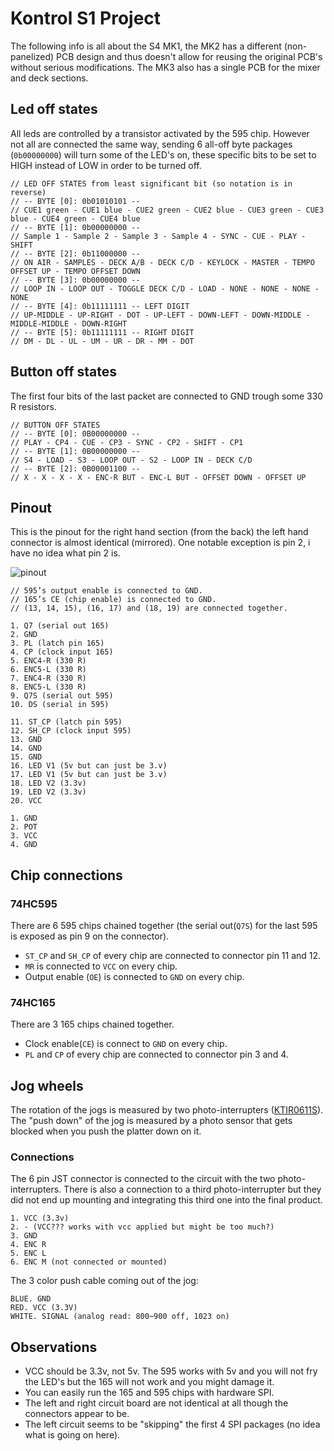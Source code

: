 # Kontrol S1 Project

The following info is all about the S4 MK1, the MK2 has a different (non-panelized) PCB design and thus doesn't allow for reusing the original PCB's without serious modifications. The MK3 also has a single PCB for the mixer and deck sections.

## Led off states
All leds are controlled by a transistor activated by the 595 chip. However not all are connected the same way, sending 6 all-off byte packages (`0b00000000`) will turn some of the LED's on, these specific bits to be set to HIGH instead of LOW in order to be turned off.

```
// LED OFF STATES from least significant bit (so notation is in reverse)
// -- BYTE [0]: 0b01010101 --
// CUE1 green - CUE1 blue - CUE2 green - CUE2 blue - CUE3 green - CUE3 blue - CUE4 green - CUE4 blue 
// -- BYTE [1]: 0b00000000 --
// Sample 1 - Sample 2 - Sample 3 - Sample 4 - SYNC - CUE - PLAY - SHIFT
// -- BYTE [2]: 0b11000000 --
// ON AIR - SAMPLES - DECK A/B - DECK C/D - KEYLOCK - MASTER - TEMPO OFFSET UP - TEMPO OFFSET DOWN
// -- BYTE [3]: 0b00000000 --
// LOOP IN - LOOP OUT - TOGGLE DECK C/D - LOAD - NONE - NONE - NONE -NONE
// -- BYTE [4]: 0b11111111 -- LEFT DIGIT
// UP-MIDDLE - UP-RIGHT - DOT - UP-LEFT - DOWN-LEFT - DOWN-MIDDLE - MIDDLE-MIDDLE - DOWN-RIGHT
// -- BYTE [5]: 0b11111111 -- RIGHT DIGIT
// DM - DL - UL - UM - UR - DR - MM - DOT
```

## Button off states
The first four bits of the last packet are connected to GND trough some 330 R resistors. 

```
// BUTTON OFF STATES
// -- BYTE [0]: 0B00000000 --
// PLAY - CP4 - CUE - CP3 - SYNC - CP2 - SHIFT - CP1
// -- BYTE [1]: 0B00000000 --
// S4 - LOAD - S3 - LOOP OUT - S2 - LOOP IN - DECK C/D
// -- BYTE [2]: 0B00001100 --
// X - X - X - X - ENC-R BUT - ENC-L BUT - OFFSET DOWN - OFFSET UP
```

## Pinout
This is the pinout for the right hand section (from the back) the left hand connector is almost identical (mirrored). One notable exception is pin 2, i have no idea what pin 2 is.

![pinout](https://i.imgur.com/A7mcbnp.png)
```
// 595’s output enable is connected to GND.
// 165’s CE (chip enable) is connected to GND.
// (13, 14, 15), (16, 17) and (18, 19) are connected together.

1. Q7 (serial out 165)
2. GND
3. PL (latch pin 165)
4. CP (clock input 165)
5. ENC4-R (330 R)
6. ENC5-L (330 R)
7. ENC4-R (330 R)
8. ENC5-L (330 R)
9. Q7S (serial out 595)
10. DS (serial in 595)

11. ST_CP (latch pin 595)
12. SH_CP (clock input 595)
13. GND
14. GND
15. GND
16. LED V1 (5v but can just be 3.v)
17. LED V1 (5v but can just be 3.v)
18. LED V2 (3.3v)
19. LED V2 (3.3v)
20. VCC

1. GND
2. POT
3. VCC
4. GND
```

## Chip connections

### 74HC595

There are 6 595 chips chained together (the serial out(`Q7S`) for the last 595 is exposed as pin 9 on the connector).

- `ST_CP` and `SH_CP` of every chip are connected to connector pin 11 and 12.
- `MR` is connected to `VCC` on every chip.
- Output enable (`OE`) is connected to `GND` on every chip.

### 74HC165

There are 3 165 chips chained together.

- Clock enable(`CE`) is connect to `GND` on every chip.
- `PL` and `CP` of every chip are connected to connector pin 3 and 4.

## Jog wheels

The rotation of the jogs is measured by two photo-interrupters ([KTIR0611S](http://www.farnell.com/datasheets/2307823.pdf)). The "push down" of the jog is measured by a photo sensor that gets blocked when you push the platter down on it.

### Connections
The 6 pin JST connector is connected to the circuit with the two photo-interrupters. There is also a connection to a third photo-interrupter but they did not end up mounting and integrating this third one into the final product.
```
1. VCC (3.3v)
2. - (VCC??? works with vcc applied but might be too much?)
3. GND
4. ENC R
5. ENC L
6. ENC M (not connected or mounted)
```
The 3 color push cable coming out of the jog:
```
BLUE. GND
RED. VCC (3.3V)
WHITE. SIGNAL (analog read: 800~900 off, 1023 on)
```

## Observations
- VCC should be 3.3v, not 5v. The 595 works with 5v and you will not fry the LED's but the 165 will not work and you might damage it.
- You can easily run the 165 and 595 chips with hardware SPI.
- The left and right circuit board are not identical at all though the connectors appear to be.
- The left circuit seems to be "skipping" the first 4 SPI packages (no idea what is going on here).
